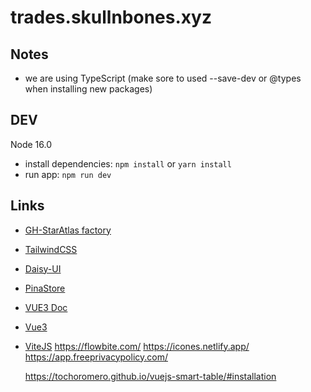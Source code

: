 # trades.skullnbones.xyz

## Notes

- we are using TypeScript (make sore to used --save-dev or @types when installing new packages)

## DEV

Node 16.0

- install dependencies: `npm install` or `yarn install`
- run app: `npm run dev`

## Links

- [GH-StarAtlas factory](https://github.com/staratlasmeta/factory)
- [TailwindCSS](https://tailwindcss.com/docs/installation)
- [Daisy-UI](https://daisyui.com/)
- [PinaStore](https://pinia.vuejs.org/)
- [VUE3 Doc](https://devdocs.io/vue~3/)
- [Vue3](https://vuejs.org/)
- [ViteJS](https://vitejs.dev/guide/)
  https://flowbite.com/
  https://icones.netlify.app/
  https://app.freeprivacypolicy.com/

  https://tochoromero.github.io/vuejs-smart-table/#installation